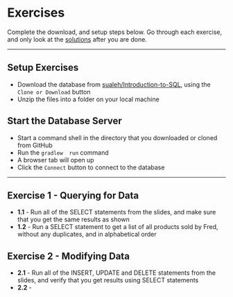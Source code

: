 # Exercises

Complete the download, and setup steps below. Go through each exercise, and only look at the [solutions](Solutions.md) after you are done.

--------

## Setup Exercises

- Download the database from [sualeh/Introduction-to-SQL](https://github.com/sualeh/Introduction-to-SQL), using the `Clone or Download` button
- Unzip the files into a folder on your local machine

## Start the Database Server

- Start a command shell in the directory that you downloaded or cloned from GitHub
- Run the `gradlew  run` command
- A browser tab will open up
- Click the `Connect` button to connect to the database

--------

## Exercise 1 - Querying for Data

- **1.1** - Run all of the SELECT statements from the slides, and make sure that you get the same results as shown
- **1.2** - Run a SELECT statement to get a list of all products sold by Fred, without any duplicates, and in alphabetical order

## Exercise 2 - Modifying Data

- **2.1** - Run all of the INSERT, UPDATE and DELETE statements from the slides, and verify that you get results using SELECT statements
- **2.2** -
